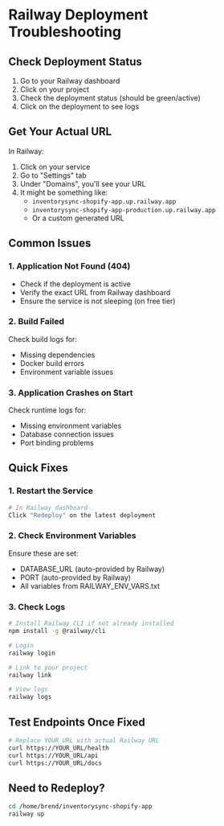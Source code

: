 # Railway Deployment Troubleshooting

## Check Deployment Status

1. Go to your Railway dashboard
2. Click on your project
3. Check the deployment status (should be green/active)
4. Click on the deployment to see logs

## Get Your Actual URL

In Railway:
1. Click on your service
2. Go to "Settings" tab
3. Under "Domains", you'll see your URL
4. It might be something like:
   - `inventorysync-shopify-app.up.railway.app`
   - `inventorysync-shopify-app-production.up.railway.app`
   - Or a custom generated URL

## Common Issues

### 1. Application Not Found (404)
- Check if the deployment is active
- Verify the exact URL from Railway dashboard
- Ensure the service is not sleeping (on free tier)

### 2. Build Failed
Check build logs for:
- Missing dependencies
- Docker build errors
- Environment variable issues

### 3. Application Crashes on Start
Check runtime logs for:
- Missing environment variables
- Database connection issues
- Port binding problems

## Quick Fixes

### 1. Restart the Service
```bash
# In Railway dashboard
Click "Redeploy" on the latest deployment
```

### 2. Check Environment Variables
Ensure these are set:
- DATABASE_URL (auto-provided by Railway)
- PORT (auto-provided by Railway)
- All variables from RAILWAY_ENV_VARS.txt

### 3. Check Logs
```bash
# Install Railway CLI if not already installed
npm install -g @railway/cli

# Login
railway login

# Link to your project
railway link

# View logs
railway logs
```

## Test Endpoints Once Fixed

```bash
# Replace YOUR_URL with actual Railway URL
curl https://YOUR_URL/health
curl https://YOUR_URL/api
curl https://YOUR_URL/docs
```

## Need to Redeploy?

```bash
cd /home/brend/inventorysync-shopify-app
railway up
```
